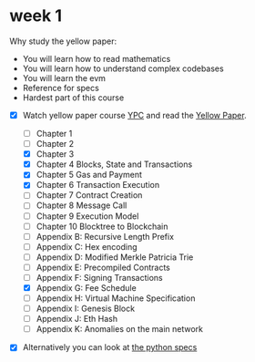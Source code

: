 # week 1

Why study the yellow paper:

- You will learn how to read mathematics
- You will learn how to understand complex codebases
- You will learn the evm
- Reference for specs
- Hardest part of this course

- [x] Watch yellow paper course [YPC](https://www.youtube.com/watch?v=e84V1MxRlYs) and read the [Yellow Paper](https://ethereum.github.io/yellowpaper/paper.pdf).

  - [ ] Chapter 1
  - [ ] Chapter 2
  - [x] Chapter 3
  - [x] Chapter 4 Blocks, State and Transactions
  - [x] Chapter 5 Gas and Payment
  - [x] Chapter 6 Transaction Execution
  - [ ] Chapter 7 Contract Creation
  - [ ] Chapter 8 Message Call
  - [ ] Chapter 9 Execution Model
  - [ ] Chapter 10 Blocktree to Blockchain
  - [ ] Appendix B: Recursive Length Prefix
  - [ ] Appendix C: Hex encoding
  - [ ] Appendix D: Modified Merkle Patricia Trie
  - [ ] Appendix E: Precompiled Contracts
  - [ ] Appendix F: Signing Transactions
  - [x] Appendix G: Fee Schedule
  - [ ] Appendix H: Virtual Machine Specification
  - [ ] Appendix I: Genesis Block
  - [ ] Appendix J: Eth Hash
  - [ ] Appendix K: Anomalies on the main network

- [x] Alternatively you can look at [the python specs](https://github.com/ethereum/execution-specs/tree/master/src/ethereum/shanghai/vm)
